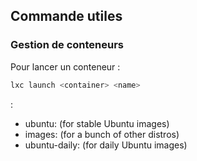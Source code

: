 ## Commande utiles

### Gestion de conteneurs

Pour lancer un conteneur :
```bash
lxc launch <container> <name>
```
<container> :
* ubuntu: (for stable Ubuntu images)
* images: (for a bunch of other distros)
* ubuntu-daily: (for daily Ubuntu images)
